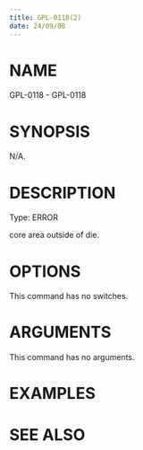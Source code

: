 ```yaml
---
title: GPL-0118(2)
date: 24/09/08
---
```


# NAME

GPL-0118 - GPL-0118

# SYNOPSIS

N/A.

# DESCRIPTION

Type: ERROR

core area outside of die.

# OPTIONS

This command has no switches.

# ARGUMENTS

This command has no arguments.

# EXAMPLES

# SEE ALSO
